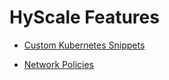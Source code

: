 # HyScale Features

* [Custom Kubernetes Snippets](custom-k8s-snippets.md)

* [Network Policies](network-policies.md)
